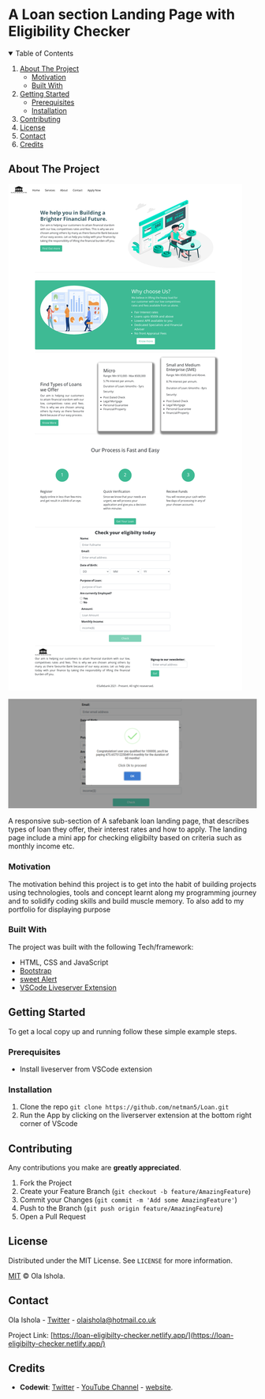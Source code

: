 <!-- Project Title -->
# A Loan section Landing Page with Eligibility Checker

<!-- TABLE OF CONTENTS -->
<details open="open">
<summary>Table of Contents</summary>
<ol>
<li>
<a href="#about-the-project">About The Project</a>
<ul>
    <li><a href="#motivation">Motivation</a></li>
</ul>
<ul>
    <li><a href="#built-with">Built With</a></li>
</ul>
</li>
<li>
      <a href="#getting-started">Getting Started</a>
      <ul>
        <li><a href="#prerequisites">Prerequisites</a></li>
        <li><a href="#installation">Installation</a></li>
      </ul>
    </li>
<li><a href="#contributing">Contributing</a></li>
<li><a href="#license">License</a></li>
<li><a href="#contact">Contact</a></li>
<li><a href="#credits">Credits</a></li>
</ol>
</details>

<!-- About the Project -->
## About The Project
![full image of the landing page screenshot](/img/loan-page.png)

![image of user eligibity checked screenshot-2](/img/user-check-result.png)

A responsive sub-section of A safebank loan landing page, that describes types of loan they offer, their interest rates and how to apply. The landing page include a mini app for checking eligibilty based on criteria such as monthly income etc.

### Motivation
The motivation behind this project is to get into the habit of building projects using technologies, tools and concept learnt along my programming journey and to solidify coding skills and build muscle memory. To also add to my portfolio for displaying purpose  

### Built With
The project was built with the following Tech/framework:
* HTML, CSS and JavaScript
* [Bootstrap](https://getbootstrap.com)
* [sweet Alert](https://sweetalert2.github.io/)
* [VSCode Liveserver Extension](https://marketplace.visualstudio.com/items?itemName=ritwickdey.LiveServer)

<!-- GETTING STARTED -->
## Getting Started
To get a local copy up and running follow these simple example steps.
### Prerequisites
* Install liveserver from VSCode extension
### Installation
1. Clone the repo
   `git clone https://github.com/netman5/Loan.git`
2. Run the App by clicking on the liverserver extension at the bottom right corner of VScode

<!-- CONTRIBUTING -->
## Contributing
Any contributions you make are **greatly appreciated**.

1. Fork the Project
2. Create your Feature Branch (`git checkout -b feature/AmazingFeature`)
3. Commit your Changes (`git commit -m 'Add some AmazingFeature'`)
4. Push to the Branch (`git push origin feature/AmazingFeature`)
5. Open a Pull Request


<!-- LICENSE -->
## License

Distributed under the MIT License. See `LICENSE` for more information.

[MIT](https://choosealicense.com/licenses/mit/) © Ola Ishola.

<!-- CONTACT -->
## Contact

Ola Ishola - [Twitter](https://twitter.com/@Orlaish) - olaishola@hotmail.co.uk

Project Link: [https://loan-eligibilty-checker.netlify.app/](https://loan-eligibilty-checker.netlify.app/)

## Credits
- **Codewit**: [Twitter](https://twitter.com/CodewitAfrica) - [YouTube Channel](https://www.youtube.com/channel/UCQNKHksVkgSKSiwR7PvkaHQ) - [website](https://codewit.co/).